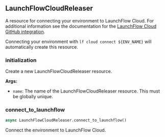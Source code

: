 ## LaunchFlowCloudReleaser

A resource for connecting your environment to LaunchFlow Cloud. For additional information see the documentation for the [LaunchFlow Cloud GitHub integration](https://docs.launchflow.com/docs/launchflow-cloud/github-deployments).

Connecting your environment with `lf cloud connect ${ENV_NAME}` will automatically create this resource.

### initialization

Create a new LaunchFlowCloudReleaser resource.

**Args:**
- `name`: The name of the LaunchFlowCloudReleaser resource. This must be globally unique.

### connect\_to\_launchflow

```python
async LaunchFlowCloudReleaser.connect_to_launchflow()
```

Connect the environment to LaunchFlow Cloud.
